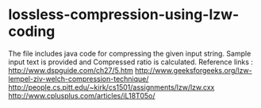# lossless-compression-using-lzw-coding
The file includes java code for compressing the given input string.
Sample input text is provided and Compressed ratio is calculated.
Reference links : http://www.dspguide.com/ch27/5.htm
                  http://www.geeksforgeeks.org/lzw-lempel-ziv-welch-compression-technique/
                  http://people.cs.pitt.edu/~kirk/cs1501/assignments/lzw/lzw.cxx
                  http://www.cplusplus.com/articles/iL18T05o/

